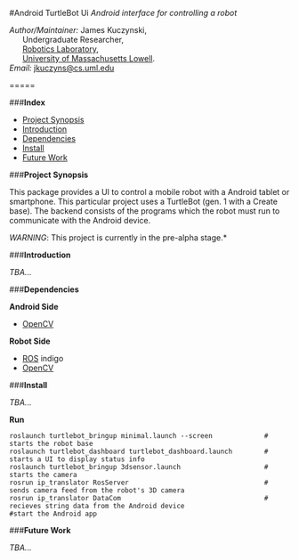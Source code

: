 #Android TurtleBot Ui
*Android interface for controlling a robot*

*Author/Maintainer:* James Kuczynski,  
&nbsp;&nbsp;&nbsp;&nbsp;&nbsp;&nbsp;Undergraduate Researcher,  
&nbsp;&nbsp;&nbsp;&nbsp;&nbsp;&nbsp;[Robotics Laboratory][4],  
&nbsp;&nbsp;&nbsp;&nbsp;&nbsp;&nbsp;[University of Massachusetts Lowell][3].  
*Email:* jkuczyns@cs.uml.edu

=====


###**Index**

- [Project Synopsis](#project-synopsis)
- [Introduction](#introduction)
- [Dependencies](#dependencies)
- [Install](#install)
- [Future Work](#future-work)


###**Project Synopsis**

This package provides a UI to control a mobile robot with a Android tablet or smartphone.  This particular project uses a TurtleBot (gen. 1 with a Create base).  The backend consists of the programs which the robot must run to communicate with the Android device.

*WARNING*: This project is currently in the pre-alpha stage.*


###**Introduction**

*TBA...*


###**Dependencies**

**Android Side**
- [OpenCV][2]

**Robot Side**
- [ROS][1] indigo
- [OpenCV][2]

###**Install**

*TBA...*

**Run**
```
roslaunch turtlebot_bringup minimal.launch --screen             # starts the robot base
roslaunch turtlebot_dashboard turtlebot_dashboard.launch        # starts a UI to display status info
roslaunch turtlebot_bringup 3dsensor.launch                     # starts the camera
rosrun ip_translator RosServer                                  # sends camera feed from the robot's 3D camera 
rosrun ip_translator DataCom                                    # recieves string data from the Android device
#start the Android app

```

###**Future Work**

*TBA...*

[1]: http://www.ros.org/
[2]: http://opencv.org/
[3]: http://www.uml.edu/
[4]: http://robotics.cs.uml.edu/
